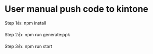 # User manual push code to kintone

Step 1👍: npm install

Step 2👍: npm run generate:ppk

Step 3👍: npm run start